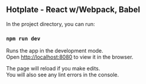 ## Hotplate - React w/Webpack, Babel

In the project directory, you can run:

### `npm run dev`

Runs the app in the development mode.<br />
Open [http://localhost:8080](http://localhost:8080) to view it in the browser.

The page will reload if you make edits.<br />
You will also see any lint errors in the console.